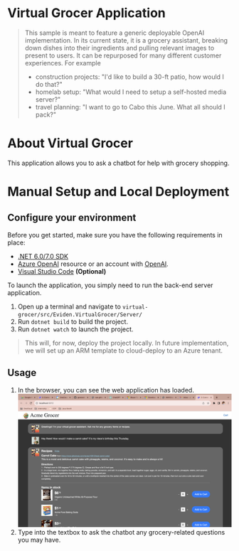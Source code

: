 # Virtual Grocer Application

> This sample is meant to feature a generic deployable OpenAI implementation. In its current state, it is a grocery assistant, breaking down dishes into their ingredients and pulling relevant images to present to users. It can be repurposed for many different customer experiences. For example
> - construction projects: "I'd like to build a 30-ft patio, how would I do that?"
> - homelab setup: "What would I need to setup a self-hosted media server?"
> - travel planning: "I want to go to Cabo this June. What all should I pack?"

# About Virtual Grocer

This application allows you to ask a chatbot for help with grocery shopping.

# Manual Setup and Local Deployment

## Configure your environment

Before you get started, make sure you have the following requirements in place:

- [.NET 6.0/7.0 SDK](https://dotnet.microsoft.com/en-us/download)
- [Azure OpenAI](https://aka.ms/oai/access) resource or an account with [OpenAI](https://platform.openai.com).
- [Visual Studio Code](https://code.visualstudio.com/Download) **(Optional)** 

To launch the application, you simply need to run the back-end server application.

1. Open up a terminal and navigate to `virtual-grocer/src/Eviden.VirtualGrocer/Server/`
2. Run `dotnet build` to build the project.
3. Run `dotnet watch` to launch the project.

> This will, for now, deploy the project locally. In future implementation, we will set up an ARM template to cloud-deploy to an Azure tenant.

## Usage

1. In the browser, you can see the web application has loaded.
![](https://github.com/GLB-EVIDEN-TCA/virtual-grocer/blob/main/src/Grocer.png)
2. Type into the textbox to ask the chatbot any grocery-related questions you may have.



